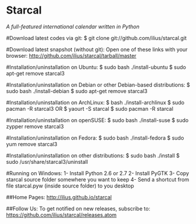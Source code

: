 Starcal
=============
*A full-featured international calendar written in Python* 

#Download latest codes via git:
    $ git clone git://github.com/ilius/starcal.git

#Download latest snapshot (without git):
    Open one of these links with your browser:
        http://github.com/ilius/starcal/tarball/master

#Installation/uninstallation on Ubuntu:
    $ sudo bash ./install-ubuntu
    $ sudo apt-get remove starcal3

#Installation/uninstallation on Debian or other Debian-based distributions:
    $ sudo bash ./install-debian
    $ sudo apt-get remove starcal3

#Installation/uninstallation on ArchLinux:
    $ bash ./install-archlinux
    $ sudo pacman -R starcal3
    OR
    $ yaourt -S starcal
    $ sudo pacman -R starcal

#Installation/uninstallation on openSUSE:
    $ sudo bash ./install-suse
    $ sudo zypper remove starcal3

#Installation/uninstallation on Fedora:
    $ sudo bash ./install-fedora
    $ sudo yum remove starcal3

#Installation/uninstallation on other distributions:
    $ sudo bash ./install
    $ sudo /usr/share/starcal3/uninstall

#Running on Windows:
    1- Install Python 2.6 or 2.7
    2- Install PyGTK
    3- Copy starcal source folder somewhere you want to keep
    4- Send a shortcut from file starcal.pyw (inside source folder) to you desktop


##Home Pages:
    http://ilius.github.io/starcal

##Follow Us:
    To get notified on new releases, subscribe to:
        https://github.com/ilius/starcal/releases.atom





